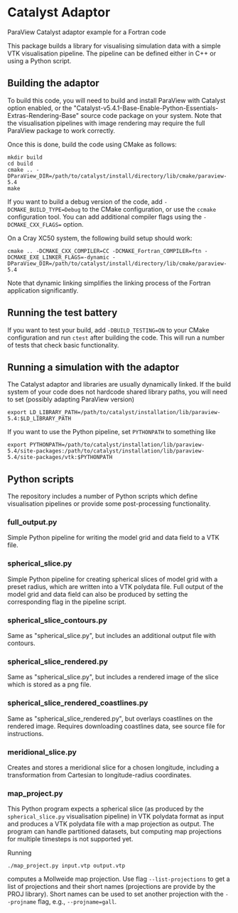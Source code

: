 # Catalyst Adaptor
ParaView Catalyst adaptor example for a Fortran code

This package builds a library for visualising simulation data with a simple VTK visualisation pipeline. The pipeline can be defined either in C++ or using a Python script.

## Building the adaptor

To build this code, you will need to build and install ParaView with Catalyst option enabled, or the "Catalyst-v5.4.1-Base-Enable-Python-Essentials-Extras-Rendering-Base" source code package on your system. Note that the visualisation pipelines with image rendering may require the full ParaView package to work correctly.

Once this is done, build the code using CMake as follows:
```
mkdir build
cd build
cmake .. -DParaView_DIR=/path/to/catalyst/install/directory/lib/cmake/paraview-5.4
make
```
If you want to build a debug version of the code, add ```-DCMAKE_BUILD_TYPE=Debug``` to the CMake configuration, or use the ```ccmake``` configuration tool. You can add additional compiler flags using the ```-DCMAKE_CXX_FLAGS=``` option.

On a Cray XC50 system, the following build setup should work:
```
cmake .. -DCMAKE_CXX_COMPILER=CC -DCMAKE_Fortran_COMPILER=ftn -DCMAKE_EXE_LINKER_FLAGS=-dynamic -DParaView_DIR=/path/to/catalyst/install/directory/lib/cmake/paraview-5.4
```
Note that dynamic linking simplifies the linking process of the Fortran application significantly.

## Running the test battery

If you want to test your build, add ```-DBUILD_TESTING=ON``` to your CMake configuration and run ```ctest``` after building the code. This will run a number of tests that check basic functionality.

## Running a simulation with the adaptor

The Catalyst adaptor and libraries are usually dynamically linked. If the build system of your code does not hardcode shared library paths, you will need to set (possibly adapting ParaView version)
```
export LD_LIBRARY_PATH=/path/to/catalyst/installation/lib/paraview-5.4:$LD_LIBRARY_PATH
```
If you want to use the Python pipeline, set ```PYTHONPATH``` to something like
```
export PYTHONPATH=/path/to/catalyst/installation/lib/paraview-5.4/site-packages:/path/to/catalyst/installation/lib/paraview-5.4/site-packages/vtk:$PYTHONPATH
```

## Python scripts

The repository includes a number of Python scripts which define visualisation pipelines or provide some post-processing functionality.

### full_output.py
Simple Python pipeline for writing the model grid and data field to a VTK file.

### spherical_slice.py

Simple Python pipeline for creating spherical slices of model grid with a preset radius, which are written into a VTK polydata file. Full output of the model grid and data field can also be produced by setting the corresponding flag in the pipeline script.

### spherical_slice_contours.py

Same as "spherical_slice.py", but includes an additional output file with contours.

### spherical_slice_rendered.py

Same as "spherical_slice.py", but includes a rendered image of the slice which is stored as a png file.

### spherical_slice_rendered_coastlines.py

Same as "spherical_slice_rendered.py", but overlays coastlines on the rendered image. Requires downloading coastlines data, see source file for instructions.

### meridional_slice.py

Creates and stores a meridional slice for a chosen longitude, including a transformation from Cartesian to longitude-radius coordinates.

### map_project.py

This Python program expects a spherical slice (as produced by the ```spherical_slice.py``` visualisation pipeline) in VTK polydata format as input and produces a VTK polydata file with a map projection as output. The program can handle partitioned datasets, but computing map projections for multiple timesteps is not supported yet.

Running
```
./map_project.py input.vtp output.vtp
```
computes a Mollweide map projection. Use flag ```--list-projections``` to get a list of projections and their short names (projections are provide by the PROJ library). Short names can be used to set another projection with the ```--projname``` flag, e.g., ```--projname=gall```.
